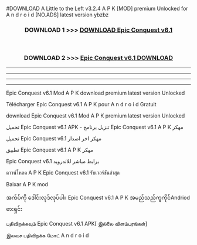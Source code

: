 #DOWNLOAD A Little to the Left v3.2.4 A P K [MOD] premium Unlocked for A n d r o i d [NO.ADS] latest version ybzbz 



<div align="center">

<h3>DOWNLOAD 1 >>> <a href="https://downloadmod1.web.app/?judul=Epic Conquest v6.1">DOWNLOAD Epic Conquest v6.1</a></h3><br>

<h3>DOWNLOAD 2 >>> <a href="https://downloadmod1.web.app/?judul=Epic Conquest v6.1">Epic Conquest v6.1 DOWNLOAD </a></h3>

</div>


----------------------------------------------------------

----------------------------------------------------------

----------------------------------------------------------

----------------------------------------------------------


Epic Conquest v6.1 Mod A P K download premium latest version Unlocked

Télécharger Epic Conquest v6.1 A P K pour A n d r o i d Gratuit

download Epic Conquest v6.1 Mod A P K premium latest version Unlocked

تحميل Epic Conquest v6.1 APK - تنزيل برنامج Epic Conquest v6.1 A P K مهكر

تحميل Epic Conquest v6.1 مهكر اخر اصدار

تطبيق Epic Conquest v6.1 A P K مهكر

Epic Conquest v6.1 برابط مباشر للاندرويد

ดาวน์โหลด A P K Epic Conquest v6.1 รับเวอร์ชันล่าสุด

Baixar A P K mod

အက်ပ်ကို ဒေါင်းလုဒ်လုပ်ပါ။ Epic Conquest v6.1 A P K အမည်သည်ကူကိုင်Andriod ဗားရှင်း

பதிவிறக்கவும் Epic Conquest v6.1 APK[ இல்லை விளம்பரங்கள்] 
 
இலவச பதிவிறக்க மோட் A n d r o i d



